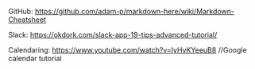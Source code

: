 GitHub:
https://github.com/adam-p/markdown-here/wiki/Markdown-Cheatsheet

Slack:
https://okdork.com/slack-app-19-tips-advanced-tutorial/

Calendaring:
https://www.youtube.com/watch?v=IyHvKYeeuB8 //Google calendar tutorial 
